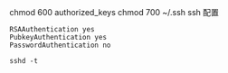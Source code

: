 chmod 600 authorized_keys
chmod 700 ~/.ssh
ssh 配置
```
RSAAuthentication yes
PubkeyAuthentication yes
PasswordAuthentication no
```
```
sshd -t
```

